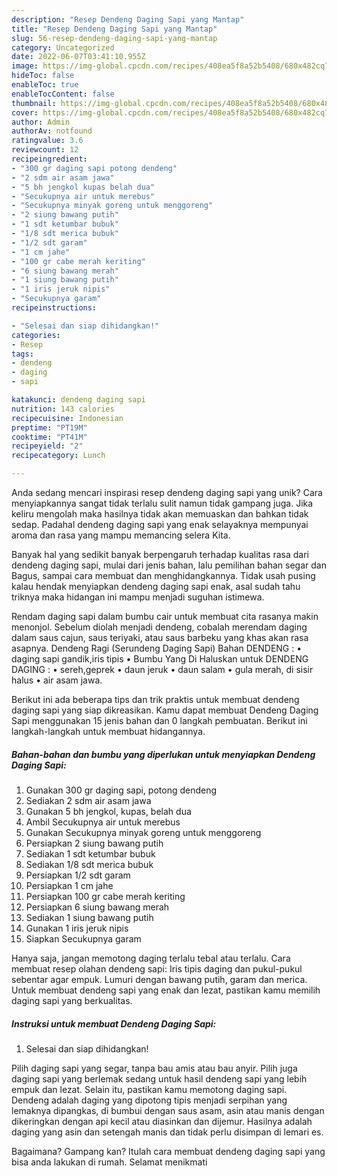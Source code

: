 ```yaml
---
description: "Resep Dendeng Daging Sapi yang Mantap"
title: "Resep Dendeng Daging Sapi yang Mantap"
slug: 56-resep-dendeng-daging-sapi-yang-mantap
category: Uncategorized
date: 2022-06-07T03:41:10.955Z
image: https://img-global.cpcdn.com/recipes/408ea5f8a52b5408/680x482cq70/dendeng-daging-sapi-foto-resep-utama.jpg
hideToc: false
enableToc: true
enableTocContent: false
thumbnail: https://img-global.cpcdn.com/recipes/408ea5f8a52b5408/680x482cq70/dendeng-daging-sapi-foto-resep-utama.jpg
cover: https://img-global.cpcdn.com/recipes/408ea5f8a52b5408/680x482cq70/dendeng-daging-sapi-foto-resep-utama.jpg
author: Admin
authorAv: notfound
ratingvalue: 3.6
reviewcount: 12
recipeingredient:
- "300 gr daging sapi potong dendeng"
- "2 sdm air asam jawa"
- "5 bh jengkol kupas belah dua"
- "Secukupnya air untuk merebus"
- "Secukupnya minyak goreng untuk menggoreng"
- "2 siung bawang putih"
- "1 sdt ketumbar bubuk"
- "1/8 sdt merica bubuk"
- "1/2 sdt garam"
- "1 cm jahe"
- "100 gr cabe merah keriting"
- "6 siung bawang merah"
- "1 siung bawang putih"
- "1 iris jeruk nipis"
- "Secukupnya garam"
recipeinstructions:

- "Selesai dan siap dihidangkan!"
categories:
- Resep
tags:
- dendeng
- daging
- sapi

katakunci: dendeng daging sapi 
nutrition: 143 calories
recipecuisine: Indonesian
preptime: "PT19M"
cooktime: "PT41M"
recipeyield: "2"
recipecategory: Lunch

---
```





Anda sedang mencari inspirasi resep dendeng daging sapi yang unik? Cara menyiapkannya sangat tidak terlalu sulit namun tidak gampang juga. Jika keliru mengolah maka hasilnya tidak akan memuaskan dan bahkan tidak sedap. Padahal dendeng daging sapi yang enak selayaknya mempunyai aroma dan rasa yang mampu memancing selera Kita.





Banyak hal yang sedikit banyak berpengaruh terhadap kualitas rasa dari dendeng daging sapi, mulai dari jenis bahan, lalu pemilihan bahan segar dan Bagus, sampai cara membuat dan menghidangkannya. Tidak usah pusing kalau hendak menyiapkan dendeng daging sapi enak,      asal sudah tahu triknya maka hidangan ini mampu menjadi suguhan istimewa.














Rendam daging sapi dalam bumbu cair untuk membuat cita rasanya makin menonjol. Sebelum diolah menjadi dendeng, cobalah merendam daging dalam saus cajun, saus teriyaki, atau saus barbeku yang khas akan rasa asapnya. Dendeng Ragi (Serundeng Daging Sapi) Bahan DENDENG : • daging sapi gandik,iris tipis • Bumbu Yang Di Haluskan untuk DENDENG DAGING : • sereh,geprek • daun jeruk • daun salam • gula merah, di sisir halus • air asam jawa.






Berikut ini ada beberapa tips dan trik praktis untuk membuat dendeng daging sapi yang siap dikreasikan. Kamu dapat membuat Dendeng Daging Sapi menggunakan 15 jenis bahan dan 0 langkah pembuatan. Berikut ini langkah-langkah untuk membuat hidangannya.

<!--inarticleads1-->

##### Bahan-bahan dan bumbu yang diperlukan untuk menyiapkan Dendeng Daging Sapi:

1. Gunakan 300 gr daging sapi, potong dendeng
1. Sediakan 2 sdm air asam jawa
1. Gunakan 5 bh jengkol, kupas, belah dua
1. Ambil Secukupnya air untuk merebus
1. Gunakan Secukupnya minyak goreng untuk menggoreng
1. Persiapkan 2 siung bawang putih
1. Sediakan 1 sdt ketumbar bubuk
1. Sediakan 1/8 sdt merica bubuk
1. Persiapkan 1/2 sdt garam
1. Persiapkan 1 cm jahe
1. Persiapkan 100 gr cabe merah keriting
1. Persiapkan 6 siung bawang merah
1. Sediakan 1 siung bawang putih
1. Gunakan 1 iris jeruk nipis
1. Siapkan Secukupnya garam


Hanya saja, jangan memotong daging terlalu tebal atau terlalu. Cara membuat resep olahan dendeng sapi: Iris tipis daging dan pukul-pukul sebentar agar empuk. Lumuri dengan bawang putih, garam dan merica. Untuk membuat dendeng sapi yang enak dan lezat, pastikan kamu memilih daging sapi yang berkualitas. 

<!--inarticleads2-->

##### Instruksi untuk membuat Dendeng Daging Sapi:


1. Selesai dan siap dihidangkan!

Pilih daging sapi yang segar, tanpa bau amis atau bau anyir. Pilih juga daging sapi yang berlemak sedang untuk hasil dendeng sapi yang lebih empuk dan lezat. Selain itu, pastikan kamu memotong daging sapi. Dendeng adalah daging yang dipotong tipis menjadi serpihan yang lemaknya dipangkas, di bumbui dengan saus asam, asin atau manis dengan dikeringkan dengan api kecil atau diasinkan dan dijemur. Hasilnya adalah daging yang asin dan setengah manis dan tidak perlu disimpan di lemari es. 

Bagaimana? Gampang kan? Itulah cara membuat dendeng daging sapi yang bisa anda lakukan di rumah. Selamat menikmati
